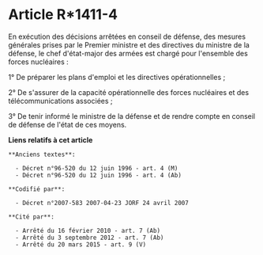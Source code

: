 # Article R*1411-4

En exécution des décisions arrêtées en conseil de défense, des mesures générales prises par le Premier ministre et des
directives du ministre de la défense, le chef d'état-major des armées est chargé pour l'ensemble des forces nucléaires :

1° De préparer les plans d'emploi et les directives opérationnelles ;

2° De s'assurer de la capacité opérationnelle des forces nucléaires et des télécommunications associées ;

3° De tenir informé le ministre de la défense et de rendre compte en conseil de défense de l'état de ces moyens.

**Liens relatifs à cet article**

	**Anciens textes**:

	  - Décret n°96-520 du 12 juin 1996 - art. 4 (M)
	  - Décret n°96-520 du 12 juin 1996 - art. 4 (Ab)

	**Codifié par**:

	  - Décret n°2007-583 2007-04-23 JORF 24 avril 2007

	**Cité par**:

	  - Arrêté du 16 février 2010 - art. 7 (Ab)
	  - Arrêté du 3 septembre 2012 - art. 7 (Ab)
	  - Arrêté du 20 mars 2015 - art. 9 (V)
